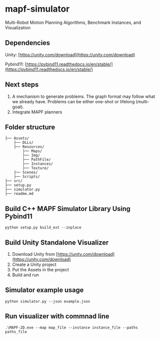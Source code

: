 # mapf-simulator
Multi-Robot Motion Planning Algorithms, Benchmark Instances, and Visualization 

## Dependencies
Unity: [https://unity.com/download](https://unity.com/download)

Pybind11: [https://pybind11.readthedocs.io/en/stable/](https://pybind11.readthedocs.io/en/stable/)


## Next steps
1. A mechanism to generate problems. 
The graph format may follow what we already have. 
Problems can be either one-shot or lifelong (multi-goal). 
2. Integrate MAPF planners
## Folder structure
```
├── Assets/
    ├── DLLs/
    ├── Resources/
        ├── Maps/
        ├── Img/
        ├── PathFile/
        ├── Instances/
        ├── Texture/
    ├── Scenes/
    ├── Scripts/
├── src/
├── setup.py
├── simulator.py
├── readme.md

```

## Build C++ MAPF Simulator Library Using Pybind11
`python setup.py build_ext --inplace`

## Build Unity Standalone Visualizer
1. Download Unity from [https://unity.com/download](https://unity.com/download)
2. Create a Unity project
3. Put the Assets in the project
4. Build and run


## Simulator example usage
`python simulator.py --json example.json`

## Run visualizer with commnad line
`.\MAPF-2D.exe --map map_file --instance instance_file --paths paths_file`
